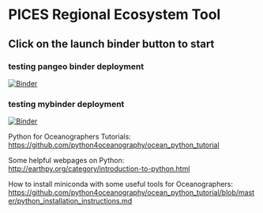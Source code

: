 # PICES Regional Ecosystem Tool
## Click on the launch binder button to start

### testing pangeo binder deployment
[![Binder](https://binder.pangeo.io/badge_logo.svg)](https://binder.pangeo.io/v2/gh/python4oceanography/PICES-tools/master)

### testing mybinder deployment
[![Binder](https://mybinder.org/badge_logo.svg)](https://mybinder.org/v2/gh/python4oceanography/PICES-tools/master)

Python for Oceanographers Tutorials:
https://github.com/python4oceanography/ocean_python_tutorial

Some helpful webpages on Python:
http://earthpy.org/category/introduction-to-python.html

How to install miniconda with some useful tools for Oceanographers:
https://github.com/python4oceanography/ocean_python_tutorial/blob/master/python_installation_instructions.md


